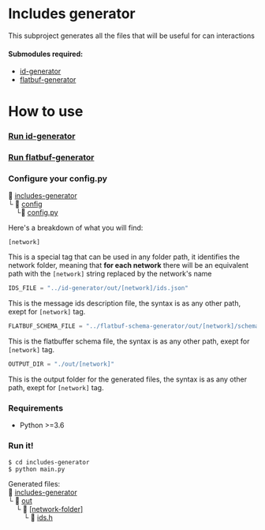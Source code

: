 # Includes generator
This subproject generates all the files that will be useful for can interactions
#### Submodules required:
+ [id-generator](/id-generator)
+ [flatbuf-generator](/flatbuf-generator)

# How to use
### [Run id-generator](../id-generator/README.md#how-to-use)
### [Run flatbuf-generator](../flatbuf-generator/README.md#how-to-use)
### Configure your config.py
:open_file_folder: [includes-generator](/includes-generator)\
└ :open_file_folder: [config](config)\
&nbsp;&nbsp;&nbsp;&nbsp;└:page_with_curl: [config.py](config/config.py)

Here's a breakdown of what you will find:
```console
[network]
```
This is a special tag that can be used in any folder path, it identifies the network folder, meaning that **for each network** there will be an equivalent path with the ```[network]``` string replaced by the network's name
```python
IDS_FILE = "../id-generator/out/[network]/ids.json"
```
This is the message ids description file, the syntax is as any other path, exept for ```[network]``` tag.
```python
FLATBUF_SCHEMA_FILE = "../flatbuf-schema-generator/out/[network]/schema.fbs"
```
This is the flatbuffer schema file, the syntax is as any other path, exept for ```[network]``` tag.
```python
OUTPUT_DIR = "./out/[network]"
```
This is the output folder for the generated files, the syntax is as any other path, exept for ```[network]``` tag.

### Requirements
+  Python >=3.6

### Run it!
```console
$ cd includes-generator
$ python main.py
```
Generated files:\
:open_file_folder: [includes-generator](includes-generator)\
 └ :open_file_folder: [out](out)\
&nbsp;&nbsp;&nbsp;&nbsp;└ :open_file_folder: [[network-folder]](out/ExampleNetwork)\
&nbsp;&nbsp;&nbsp;&nbsp;&nbsp;&nbsp;&nbsp;&nbsp;└ :page_with_curl: [ids.h](out/ids.h)
  
